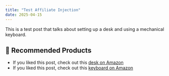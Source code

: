 ```yaml
---
title: "Test Affiliate Injection"
date: 2025-04-15
---
```


This is a test post that talks about setting up a desk and using a mechanical keyboard.


## 🔗 Recommended Products
- If you liked this post, check out this [desk on Amazon](https://www.amazon.com/dp/B08L5W2M3N?tag=divityforge84-20)
- If you liked this post, check out this [keyboard on Amazon](https://www.amazon.com/dp/B07FZ8S74R?tag=divityforge84-20)

